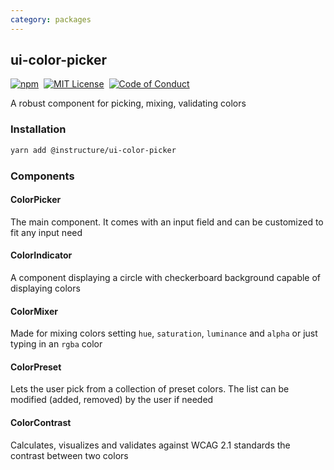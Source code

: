 ```yaml
---
category: packages
---
```


## ui-color-picker

[![npm][npm]][npm-url]&nbsp;
[![MIT License][license-badge]][license]&nbsp;
[![Code of Conduct][coc-badge]][coc]

A robust component for picking, mixing, validating colors

### Installation

```sh
yarn add @instructure/ui-color-picker
```

### Components

#### ColorPicker

The main component. It comes with an input field and can be customized to fit any input need

#### ColorIndicator

A component displaying a circle with checkerboard background capable of displaying colors

#### ColorMixer

Made for mixing colors setting `hue`, `saturation`, `luminance` and `alpha` or just typing in an `rgba` color

#### ColorPreset

Lets the user pick from a collection of preset colors. The list can be modified (added, removed) by the user if needed

#### ColorContrast

Calculates, visualizes and validates against WCAG 2.1 standards the contrast between two colors

[npm]: https://img.shields.io/npm/v/@instructure/ui-color-picker.svg
[npm-url]: https://npmjs.com/package/@instructure/ui-color-picker
[license-badge]: https://img.shields.io/npm/l/instructure-ui.svg?style=flat-square
[license]: https://github.com/instructure/instructure-ui/blob/master/LICENSE
[coc-badge]: https://img.shields.io/badge/code%20of-conduct-ff69b4.svg?style=flat-square
[coc]: https://github.com/instructure/instructure-ui/blob/master/CODE_OF_CONDUCT.md
